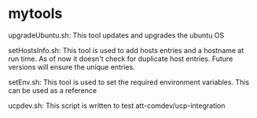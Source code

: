 # mytools

upgradeUbuntu.sh:
  This tool updates and upgrades the ubuntu OS

setHostsInfo.sh:
  This tool is used to add hosts entries and a hostname at run time.
  As of now it doesn't check for duplicate host entries.
  Future versions will ensure the unique entries.

setEnv.sh:
  This tool is used to set the required environment variables.
  This can be used as a reference

ucpdev.sh:
  This script is written to test att-comdev/ucp-integration
